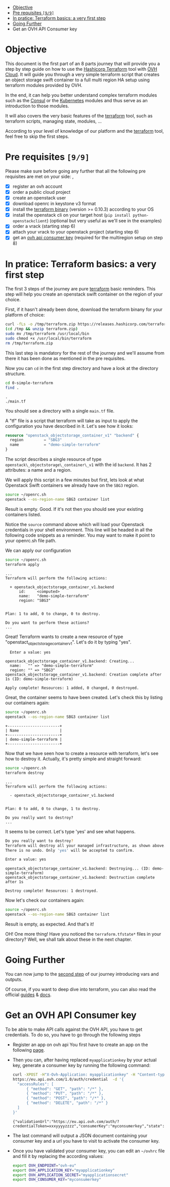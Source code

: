 - [Objective](#sec-1)
- [Pre requisites <code>[9/9]</code>](#sec-2)
- [In pratice: Terraform basics: a very first step](#sec-3)
- [Going Further](#sec-4)
- [<a id="org0f9e15f"></a> Get an OVH API Consumer key](#sec-5)


# Objective<a id="sec-1"></a>

This document is the first part of an 8 parts journey that will provide you a step by step guide on how to use the [Hashicorp Terraform](https://terraform.io) tool with [OVH Cloud](https://www.ovh.com/fr/public-cloud/instances/). It will guide you through a very simple terraform script that creates an object storage swift container to a full multi region HA setup using terraform modules provided by OVH.

In the end, it can help you better understand complex terraform modules such as the [Consul](https://registry.terraform.io/modules/ovh/publiccloud-consul/ovh/0.1.3) or the [Kubernetes](https://registry.terraform.io/modules/ovh/publiccloud-k8s/ovh) modules and thus serve as an introduction to those modules.

It will also covers the very basic features of the [terraform](https://www.terraform.io/downloads.html) tool, such as terraform scripts, managing state, modules, &#x2026;

According to your level of knowledge of our platform and the [terraform](https://www.terraform.io/downloads.html) tool, feel free to skip the first steps.

# Pre requisites <code>[9/9]</code><a id="sec-2"></a>

Please make sure before going any further that all the following pre requisites are met on your side: ,

-   [X] register an ovh account
-   [X] order a public cloud project
-   [X] create an openstack user
-   [X] download openrc in keystone v3 format
-   [X] install the [terraform binary](https://www.terraform.io/downloads.html) (version >= 0.10.3) according to your OS
-   [X] install the openstack cli on your target host (`pip install python-openstackclient`) (optional but very useful as we'll see in the examples)
-   [X] order a vrack (starting step 6)
-   [X] attach your vrack to your openstack project (starting step 6)
-   [X] get an [ovh api consumer key](#org0f9e15f) (required for the multiregion setup on step 8)

# In pratice: Terraform basics: a very first step<a id="sec-3"></a>

The first 3 steps of the journey are pure [terraform](https://www.terraform.io/downloads.html) basic reminders. This step will help you create an openstack swift container on the region of your choice.

First, if it hasn't already been done, download the terraform binany for your platform of choice:

```bash
curl -fLs -o /tmp/terraform.zip https://releases.hashicorp.com/terraform/0.11.3/terraform_0.11.3_linux_amd64.zip
(cd /tmp && unzip terraform.zip)
sudo mv /tmp/terraform /usr/local/bin
sudo chmod +x /usr/local/bin/terraform
rm /tmp/terraform.zip
```

This last step is mandatory for the rest of the journey and we'll assume from there it has been done as mentioned in the pre requisites.

Now you can `cd` in the first step directory and have a look at the directory structure.

```bash
cd 0-simple-terraform
find .
```

    .
    ./main.tf

You should see a directory with a single `main.tf` file.

A "tf" file is a script that terraform will take as input to apply the configuration you have described in it. Let's see how it looks:

```terraform
resource "openstack_objectstorage_container_v1" "backend" {
  region         = "SBG3"
  name           = "demo-simple-terraform" 
}
```

The script describes a single resource of type `openstack\_objectstorage\_container\_v1` with the id `backend`. It has 2 attributes: a name and a region.

We will apply this script in a few minutes but first, lets look at what Openstack Swift containers we already have on the `SBG3` region.

```bash
source ~/openrc.sh
openstack --os-region-name SBG3 container list
```

Result is empty. Good. If it's not then you should see your existing containers listed.

Notice the `source` command above which will load your Openstack credentials in your shell environment. This line will be headed in all the following code snippets as a reminder. You may want to make it point to your openrc.sh file path.

We can apply our configuration

```bash
source ~/openrc.sh
terraform apply
```

    ...
    Terraform will perform the following actions:
    
      + openstack_objectstorage_container_v1.backend
          id:     <computed>
          name:   "demo-simple-terraform"
          region: "SBG3"
    
    
    Plan: 1 to add, 0 to change, 0 to destroy.
    
    Do you want to perform these actions?
    ...

Great! Terraform wants to create a new resource of type "openstact<sub>objectstorage</sub><sub>container</sub><sub>v1</sub>". Let's do it by typing "yes".

    
      Enter a value: yes
    
    openstack_objectstorage_container_v1.backend: Creating...
      name:   "" => "demo-simple-terraform"
      region: "" => "SBG3"
    openstack_objectstorage_container_v1.backend: Creation complete after 1s (ID: demo-simple-terraform)
    
    Apply complete! Resources: 1 added, 0 changed, 0 destroyed.

Great, the container seems to have been created. Let's check this by listing our containers again:

```bash
source ~/openrc.sh
openstack --os-region-name SBG3 container list
```

    +-----------------------+
    | Name                  |
    +-----------------------+
    | demo-simple-terraform |
    +-----------------------+

Now that we have seen how to create a resource with terraform, let's see how to destroy it. Actually, it's pretty simple and straight forward:

```bash
source ~/openrc.sh
terraform destroy
```

    ...
    Terraform will perform the following actions:
    
      - openstack_objectstorage_container_v1.backend
    
    
    Plan: 0 to add, 0 to change, 1 to destroy.
    
    Do you really want to destroy?
    ...

It seems to be correct. Let's type 'yes' and see what happens.

```bash
Do you really want to destroy?
Terraform will destroy all your managed infrastructure, as shown above.
There is no undo. Only 'yes' will be accepted to confirm.

Enter a value: yes
```

    
    openstack_objectstorage_container_v1.backend: Destroying... (ID: demo-simple-terraform)
    openstack_objectstorage_container_v1.backend: Destruction complete after 1s
    
    Destroy complete! Resources: 1 destroyed.

Now let's check our containers again:

```bash
source ~/openrc.sh
openstack --os-region-name SBG3 container list
```

Result is empty, as expected. And that's it!

OH! One more thing! Have you noticed the `terraform.tfstate*` files in your directory? Well, we shall talk about these in the next chapter.

# Going Further<a id="sec-4"></a>

You can now jump to the [second step](../1-simple-terraform-vars/README.md) of our journey introducing vars and outputs.

Of course, if you want to deep dive into terraform, you can also read the official [guides](https://www.terraform.io/guides/index.html) & [docs](https://www.terraform.io/docs/index.html).

# <a id="org0f9e15f"></a> Get an OVH API Consumer key<a id="sec-5"></a>

To be able to make API calls against the OVH API, you have to get credentials. To do so, you have to go through the following steps

-   Register an app on ovh api You first have to create an app on the following [page](https://eu.api.ovh.com/createApp/).
-   Then you can, after having replaced `myapplicationkey` by your actual key, generate a consumer key by running the following command:
    
    ```bash
    curl -XPOST -H"X-Ovh-Application: myapplicationkey" -H "Content-type: application/json" \
    https://eu.api.ovh.com/1.0/auth/credential  -d '{
      "accessRules": [
          { "method": "GET", "path": "/*" },
          { "method": "PUT", "path": "/*" },
          { "method": "POST", "path": "/*" },
          { "method": "DELETE", "path": "/*" }
      ]
    }'
    ```
    
        {"validationUrl":"https://eu.api.ovh.com/auth/?credentialToken=xxxyyyyzzzz","consumerKey":"myconsumerkey","state":"pendingValidation"}

-   The last command will output a JSON document containing your consumer key and a url you have to visit to activate the consumer key.
-   Once you have validated your consumer key, you can edit an `~/ovhrc` file and fill it by replacing the according values:
    
    ```bash
    export OVH_ENDPOINT="ovh-eu"
    export OVH_APPLICATION_KEY="myapplicationkey"
    export OVH_APPLICATION_SECRET="myapplicationsecret"
    export OVH_CONSUMER_KEY="myconsumerkey"
    ```
